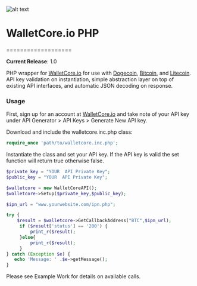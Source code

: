![alt text](https://walletcore.io/img/walletcore_logo.png "WalletCore.io")

# WalletCore.io PHP 
===================

**Current Release**: 1.0

PHP wrapper for [WalletCore.io](https://walletcore.io/) for use with [Dogecoin](http://dogecoin.com/), [Bitcoin](http://bitcoin.org/), and [Litecoin](http://litecoin.org). API key validation on instantiation, simple abstraction layer on top of existing API interfaces, and automatic JSON decoding on response.

### Usage

First, sign up for an account at [WalletCore.io](https://walletcore.io/) and take note of your API key under API Generator > API Keys > Generate New API key.

Download and include the walletcore.inc.php class:

```php
require_once 'path/to/walletcore.inc.php';
```

Instantiate the class and set your API key. If the API key is valid the set function will return true otherwise false.

```php
$private_key = "YOUR  API Private Key";
$public_key = "YOUR  API Private Key"; 

$walletcore = new WalletCoreAPI();
$walletcore->Setup($private_key,$public_key);

$ipn_url = "www.yourwebsite.com/ipn.php";

try {
    $result = $walletcore->GetCallbackAddress("BTC",$ipn_url);
     if ($result['status'] == '200') {
         print_r($result);
     }else{
         print_r($result);
     }
} catch (Exception $e) {
   echo 'Message: ' .$e->getMessage();
} 
```
Please see Example Work for details on available calls.